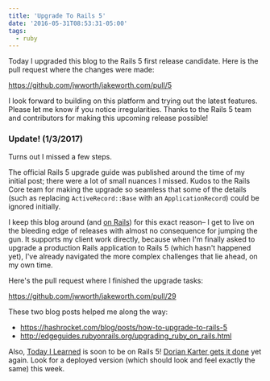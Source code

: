 ```yaml
---
title: 'Upgrade To Rails 5'
date: '2016-05-31T08:53:31-05:00'
tags:
  - ruby
---
```


Today I upgraded this blog to the Rails 5 first release candidate. Here is the pull request where the changes were made:

https://github.com/jwworth/jakeworth.com/pull/5

I look forward to building on this platform and trying out the latest features. Please let me know if you notice irregularities. Thanks to the Rails 5 team and contributors for making this upcoming release possible!

### Update! (1/3/2017)

Turns out I missed a few steps.

The official Rails 5 upgrade guide was published around the time of my initial post; there were a lot of small nuances I missed. Kudos to the Rails Core team for making the upgrade so seamless that some of the details (such as replacing `ActiveRecord::Base` with an `ApplicationRecord`) could be ignored initially.

I keep this blog around (and [on Rails](/why-is-your-blog-on-rails)) for this exact reason– I get to live on the bleeding edge of releases with almost no consequence for jumping the gun. It supports my client work directly, because when I'm finally asked to upgrade a production Rails application to Rails 5 (which hasn't happened yet), I've already navigated the more complex challenges that lie ahead, on my own time.

Here's the pull request where I finished the upgrade tasks:

https://github.com/jwworth/jakeworth.com/pull/29
 
These two blog posts helped me along the way:

- https://hashrocket.com/blog/posts/how-to-upgrade-to-rails-5
- http://edgeguides.rubyonrails.org/upgrading_ruby_on_rails.html

Also, [Today I Learned](https://til.hashrocket.com) is soon to be on Rails 5! [Dorian Karter gets it done](https://github.com/hashrocket/hr-til/pull/116) yet again. Look for a deployed version (which should look and feel exactly the same) this week.

